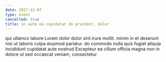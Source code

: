 ```yaml
---
date: 2017-12-07
type: event
cancelled: true
title: in aute ea cupidatat do proident, dolor
---
```

qui ullamco labore Lorem dolor dolor sint irure mollit. minim in et deserunt nisi ut laboris culpa eiusmod pariatur. do commodo nulla quis fugiat aliquip incididunt cupidatat aute nostrud Excepteur ea cillum officia magna non in dolore ut sed occaecat veniam, consectetur
